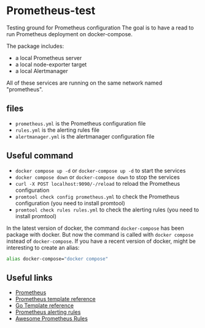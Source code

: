 # Prometheus-test

Testing ground for Prometheus configuration
The goal is to have a read to run Prometheus deployment on docker-compose.

The package includes:

- a local Prometheus server
- a local node-exporter target
- a local Alertmanager

All of these services are running on the same network named "prometheus".

## files

- `prometheus.yml` is the Prometheus configuration file
- `rules.yml` is the alerting rules file
- `alertmanager.yml` is the alertmanager configuration file

## Useful command

- `docker compose up -d` or `docker-compose up -d` to start the services
- `docker compose down` or `docker-compose down` to stop the services
- `curl -X POST localhost:9090/-/reload` to reload the Prometheus configuration
- `promtool check config prometheus.yml` to check the Prometheus configuration (you need to install promtool)
- `promtool check rules rules.yml` to check the alerting rules (you need to install promtool)

In the latest version of docker, the command `docker-compose` has been package with docker.
But now the command is called with `docker compose` instead of `docker-compose`.
If you have a recent version of docker, might be interesting to create an alias:

```bash
alias docker-compose="docker compose"
```

## Useful links

- [Prometheus](https://prometheus.io/)
- [Prometheus template reference](https://prometheus.io/docs/prometheus/latest/configuration/template_reference/)
- [Go Template reference](https://golang.org/pkg/text/template/)
- [Prometheus alerting rules](https://prometheus.io/docs/prometheus/latest/configuration/alerting_rules/)
- [Awesome Prometheus Rules](https://awesome-prometheus-alerts.grep.to/)
